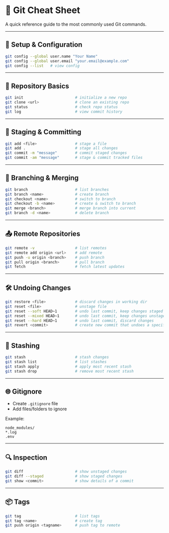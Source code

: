 # 📝 Git Cheat Sheet

A quick reference guide to the most commonly used Git commands.

---

## 🔧 Setup & Configuration

```bash
git config --global user.name "Your Name"
git config --global user.email "your.email@example.com"
git config --list   # view config
````

---

## 📂 Repository Basics

```bash
git init                       # initialize a new repo
git clone <url>                # clone an existing repo
git status                     # check repo status
git log                        # view commit history
```

---

## 📌 Staging & Committing

```bash
git add <file>                 # stage a file
git add .                      # stage all changes
git commit -m "message"        # commit staged changes
git commit -am "message"       # stage & commit tracked files
```

---

## 🔄 Branching & Merging

```bash
git branch                     # list branches
git branch <name>              # create branch
git checkout <name>            # switch to branch
git checkout -b <name>         # create & switch to branch
git merge <branch>             # merge branch into current
git branch -d <name>           # delete branch
```

---

## 📤 Remote Repositories

```bash
git remote -v                  # list remotes
git remote add origin <url>    # add remote
git push -u origin <branch>    # push branch
git pull origin <branch>       # pull branch
git fetch                      # fetch latest updates
```

---

## 🛠 Undoing Changes

```bash
git restore <file>             # discard changes in working dir
git reset <file>               # unstage file
git reset --soft HEAD~1        # undo last commit, keep changes staged
git reset --mixed HEAD~1       # undo last commit, keep changes unstaged
git reset --hard HEAD~1        # undo last commit, discard changes
git revert <commit>            # create new commit that undoes a specific commit
```

---

## 📜 Stashing

```bash
git stash                      # stash changes
git stash list                 # list stashes
git stash apply                # apply most recent stash
git stash drop                 # remove most recent stash
```

---

## 🌐 Gitignore

* Create `.gitignore` file
* Add files/folders to ignore

Example:

```
node_modules/
*.log
.env
```

---

## 🔍 Inspection

```bash
git diff                       # show unstaged changes
git diff --staged              # show staged changes
git show <commit>              # show details of a commit
```

---

## 📦 Tags

```bash
git tag                        # list tags
git tag <name>                 # create tag
git push origin <tagname>      # push tag to remote